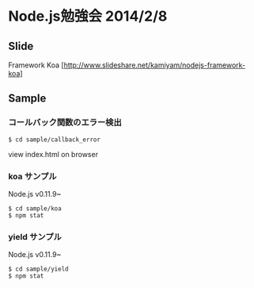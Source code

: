 Node.js勉強会 2014/2/8
=========

## Slide

Framework Koa
[http://www.slideshare.net/kamiyam/nodejs-framework-koa]

## Sample

### コールバック関数のエラー検出

```
$ cd sample/callback_error
```

view index.html on browser

### koa サンプル
Node.js v0.11.9~

```
$ cd sample/koa 
$ npm stat
```

### yield サンプル
Node.js v0.11.9~

```
$ cd sample/yield 
$ npm stat
```
